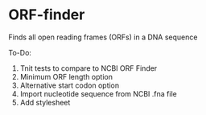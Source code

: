 # ORF-finder
Finds all open reading frames (ORFs) in a DNA sequence

To-Do:
1. Tnit tests to compare to NCBI ORF Finder
2. Minimum ORF length option
3. Alternative start codon option
4. Import nucleotide sequence from NCBI .fna file
5. Add stylesheet
